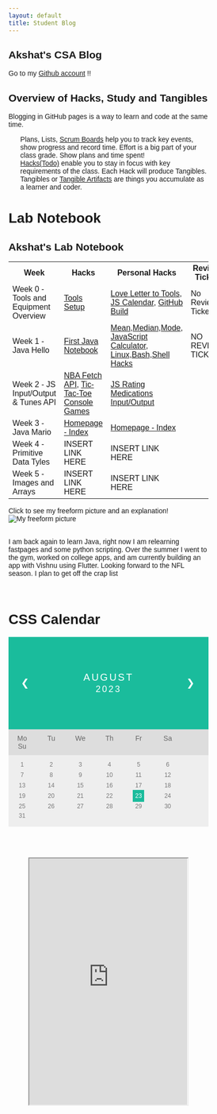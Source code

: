 ```yaml
---
layout: default
title: Student Blog
---
```


## Akshat's CSA Blog

Go to my [Github account](https://github.com/lunaiwa) !!

## Overview of Hacks, Study and Tangibles
Blogging in GitHub pages is a way to learn and code at the same time. 

- Plans, Lists, [Scrum Boards](https://clickup.com/blog/scrum-board/) help you to track key events, show progress and record time.  Effort is a big part of your class grade.  Show plans and time spent!
- [Hacks(Todo)](https://levelup.gitconnected.com/six-ultimate-daily-hacks-for-every-programmer-60f5f10feae) enable you to stay in focus with key requirements of the class.  Each Hack will produce Tangibles.
- Tangibles or [Tangible Artifacts](https://en.wikipedia.org/wiki/Artifact_(software_development)) are things you accumulate as a learner and coder. 

# Lab Notebook

<html>
<head>
<style>
table {
  font-family: arial, sans-serif;
  border-collapse: collapse;
  width: 100%;
}

td, th {
  border: 1px solid #dddddd;
  text-align: left;
  padding: 8px;
}

tr:nth-child(even) {
  background-color: #000000;
}
</style>
</head>
<body>

<h2>Akshat's Lab Notebook</h2>

<table>
  <tr>
    <th>Week</th>
    <th>Hacks</th>
    <th>Personal Hacks</th>
    <th>Review Ticket</th>
  </tr>
  <tr>
    <td>Week 0 - Tools and Equipment Overview</td>
    <td><a href="https://akshat122805.github.io/akshatCSA/c1.4/2023/08/15/Tools_Sprint.html">Tools Setup</a></td>
    <td><a href="https://akshat122805.github.io/akshatCSA/c4.1/2023/08/25/loveletter.html">Love Letter to Tools</a>, <a href="https://akshat122805.github.io/akshatCSA/c4.1/2023/08/23/Calendar.html">JS Calendar</a>, <a href="https://akshat122805.github.io/akshatCSA/c4.1/2023/08/23/weekhacksone.html">GitHub Build</a>
    <td>No Review Ticket</td>
</td>
  </tr>
  <tr>
    <td>Week 1 - Java Hello</td>
    <td><a href="https://akshat122805.github.io/akshatCSA/2023/08/24/firstjava_IPYNB_2_.html">First Java Notebook</a></td>
    <td><a href="https://akshat122805.github.io/akshatCSA/2023/08/24/firstjava_IPYNB_2_.html">Mean,Median,Mode</a>, <a href="https://akshat122805.github.io/akshatCSA/c4.1/2023/08/23/Calculator.html">JavaScript Calculator</a>, <a href="https://akshat122805.github.io/akshatCSA/2023/08/25/SHELLW1_IPYNB_2_.html">Linux,Bash,Shell Hacks</a></td>
    <td>NO REVIEW TICKET</td>
  </tr>
  <tr>
    <td>Week 2 - JS Input/Output & Tunes API</td>
    <td><a href="https://akshat122805.github.io/akshatCSA/2023/08/29/NBAfetch_IPYNB_2_.html">NBA Fetch API</a>, <a href="https://akshat122805.github.io/akshatCSA/2023/08/28/consolegames_IPYNB_2_.html">Tic-Tac-Toe Console Games</a></td>
    <td><a href="https://akshat122805.github.io/akshatCSA/2023/08/30/QRSCANNER_IPYNB_2_.html">JS Rating Medications Input/Output</a></td>
  </tr>
  <tr>
    <td>Week 3 - Java Mario</td>
    <td><a href="https://akshat122805.github.io/akshatCSA/">Homepage - Index</a></td>
    <td><a href="https://akshat122805.github.io/akshatCSA/">Homepage - Index</a></td>
  </tr>
  <tr>
    <td>Week 4 - Primitive Data Tyles</td>
    <td>INSERT LINK HERE</td>
    <td>INSERT LINK HERE</td>
  </tr>
  <tr>
    <td>Week 5 - Images and Arrays</td>
    <td>INSERT LINK HERE</td>
    <td>INSERT LINK HERE</td>
  </tr>
</table>

</body>
</html>

  <summary>Click to see my freeform picture and an explanation!</summary>

  <img src="{{ site.baseurl }}/images/abme.png" alt="My freeform picture">

  <br>
  <br>

  I am back again to learn Java, right now I am relearning fastpages and some python scripting. Over the summer I went to the gym, worked on college apps, and am currently building an app with Vishnu using Flutter. Looking forward to the NFL season. I plan to get off the crap list

  <br>
<html>
<head>
<style>
* {box-sizing: border-box;}
ul {list-style-type: none;}
body {font-family: Verdana, sans-serif;}
.month {
  padding: 70px 25px;
  width: 100%;
  background: #1abc9c;
  text-align: center;
}
.month ul {
  margin: 0;
  padding: 0;
}
.month ul li {
  color: white;
  font-size: 20px;
  text-transform: uppercase;
  letter-spacing: 3px;
}
.month .prev {
  float: left;
  padding-top: 10px;
}
.month .next {
  float: right;
  padding-top: 10px;
}
.weekdays {
  margin: 0;
  padding: 10px 0;
  background-color: #ddd;
}
.weekdays li {
  display: inline-block;
  width: 13.6%;
  color: #666;
  text-align: center;
}
.days {
  padding: 10px 0;
  background: #eee;
  margin: 0;
}
.days li {
  list-style-type: none;
  display: inline-block;
  width: 13.6%;
  text-align: center;
  margin-bottom: 5px;
  font-size:12px;
  color: #777;
}
.days li .active {
  padding: 5px;
  background: #1abc9c;
  color: white !important
}
/* Add media queries for smaller screens */
@media screen and (max-width:720px) {
  .weekdays li, .days li {width: 13.1%;}
}
@media screen and (max-width: 420px) {
  .weekdays li, .days li {width: 12.5%;}
  .days li .active {padding: 2px;}
}
@media screen and (max-width: 290px) {
  .weekdays li, .days li {width: 12.2%;}
}
</style>
</head>
<body>

<h1>CSS Calendar</h1>

<div class="month">      
  <ul>
    <li class="prev">&#10094;</li>
    <li class="next">&#10095;</li>
    <li>
      August<br>
      <span style="font-size:18px">2023</span>
    </li>
  </ul>
</div>

<ul class="weekdays">
  <li>Mo</li>
  <li>Tu</li>
  <li>We</li>
  <li>Th</li>
  <li>Fr</li>
  <li>Sa</li>
  <li>Su</li>
</ul>

<ul class="days">  
  <li>1</li>
  <li>2</li>
  <li>3</li>
  <li>4</li>
  <li>5</li>
  <li>6</li>
  <li>7</li>
  <li>8</li>
  <li>9</li>
  <li>10</li>
  <li>11</li>
  <li>12</li>
  <li>13</li>
  <li>14</li>
  <li>15</li>
  <li>16</li>
  <li>17</li>
  <li>18</li>
  <li>19</li>
  <li>20</li>
  <li>21</li>
  <li>22</li>
  <li><span class="active">23</span></li>
  <li>24</li>
  <li>25</li>
  <li>26</li>
  <li>27</li>
  <li>28</li>
  <li>29</li>
  <li>30</li>
  <li>31</li>
</ul>

</body>
</html>
<br>
<br>
<br>

 <p align="center"><iframe src="https://chat.openai.com/" width="80%" height="500"></iframe></p>
